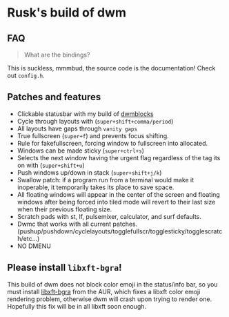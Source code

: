 # Rusk's build of dwm

## FAQ

> What are the bindings?

This is suckless, mmmbud, the source code is the documentation! Check out `config.h`.

## Patches and features

- Clickable statusbar with my build of [dwmblocks](https://github.com/lordrusk/dwmblocks)
- Cycle through layouts with  (`super+shift+comma/period`)
- All layouts have gaps through `vanity gaps`
- True fullscreen (`super+f`) and prevents focus shifting.
- Rule for fakefullscreen, forcing window to fullscreen into allocated.
- Windows can be made sticky (`super+ctrl+s`)
- Selects the next window having the urgent flag regardless of the tag its on with (`super+shift+u`)
- Push windows up/down in stack (`super+shift+j/k`)
- Swallow patch: if a program run from a terminal would make it inoperable, it temporarily takes its place to save space.
- All floating windows will appear in the center of the screen and floating windows after being forced into tiled mode will revert to their last  size when their previous floating size.
- Scratch pads with st, lf, pulsemixer, calculator, and surf defaults.
- Dwmc that works with all current patches. (pushup/pushdown/cyclelayouts/togglefullscr/togglesticky/togglescratch/etc...)
- NO DMENU

## Please install `libxft-bgra`!

This build of dwm does not block color emoji in the status/info bar, so you must install [libxft-bgra](https://aur.archlinux.org/packages/libxft-bgra/) from the AUR, which fixes a libxft color emoji rendering problem, otherwise dwm will crash upon trying to render one. Hopefully this fix will be in all libxft soon enough.
